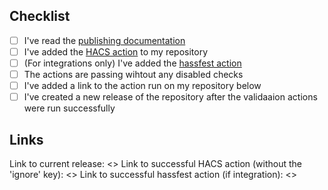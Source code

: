 <!--
DO NOT REQUEST REVIEWS, THAT IS JUST RUDE, IF YOU DO THE PULL REQUEST WILL BE CLOSED!
Make sure to check out the guide here: https://hacs.xyz/docs/publish/start
-->
## Checklist

- [ ] I've read the [publishing documentation](https://hacs.xyz/docs/publish/start)
- [ ] I've added the [HACS action](https://hacs.xyz/docs/publish/action) to my repository
- [ ] (For integrations only) I've added the [hassfest action](https://developers.home-assistant.io/blog/2020/04/16/hassfest/)
- [ ] The actions are passing wihtout any disabled checks
- [ ] I've added a link to the action run on my repository below
- [ ] I've created a new release of the repository after the validaaion actions were run successfully

## Links

Link to current release: <>
Link to successful HACS action (without the 'ignore' key): <>
Link to successful hassfest action (if integration): <>


<!--
Action documentation:
HACS Action: https://hacs.xyz/docs/publish/action
hassfest action: https://developers.home-assistant.io/blog/2020/04/16/hassfest/
-->
